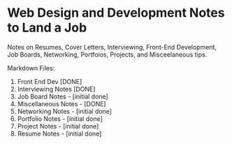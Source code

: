 # Web Design and Development Notes to Land a Job

Notes on Resumes, Cover Letters, Interviewing, Front-End Development, Job Boards, Networking, Portfoios, Projects, and Misceelaneous tips.

Markdown Files:

1. Front End Dev [DONE]
1. Interviewing Notes [DONE]
1. Job Board Notes - [initial done]
1. Miscellaneous Notes - [DONE]
1. Networking Notes - [initial done]
1. Portfolio Notes - [initial done]
1. Project Notes - [initial done]
1. Resume Notes - [initial done]
